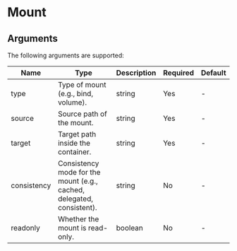 # Mount

## Arguments

The following arguments are supported:

| Name | Type | Description | Required | Default |
|------|------|-------------|----------|---------|
| type | Type of mount (e.g., bind, volume). | string | Yes | - |
| source | Source path of the mount. | string | Yes | - |
| target | Target path inside the container. | string | Yes | - |
| consistency | Consistency mode for the mount (e.g., cached, delegated, consistent). | string | No | - |
| readonly | Whether the mount is read-only. | boolean | No | - |

